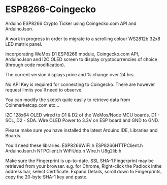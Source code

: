 # ESP8266-Coingecko
Arduino ESP8266 Crypto Ticker using Coingecko.com API and ArduinoJson.

A work in progress in order to migrate to a scrolling colour WS2812b 32x8 LED matrix panel.

Incorporating WeMos D1 ESP8266 module, Coingecko.com API, ArduinoJson and I2C OLED screen to display cryptocurrencies of choice (through code modification).

The current version displays price and % change over 24 hrs.  

No API Key is required for connecting to Coingecko.  There are however request limits you'll need to observe.

You can modify the sketch quite easily to retrieve data from Coinmarketcap.com etc...

I2C 128x64 OLED wired to D1 & D2 of the WeMos/Node MCU boards.  D1 - SCL, D2 - SDA.  Wire OLED Power to 3.3V on ESP board and GND to GND.

Please make sure you have installed the latest Arduino IDE, Libraries and Boards.

You'll need these libraries:
ESP8266WiFi.h
ESP8266HTTPClient.h
ArduinoJson.h
NTPClient.h
WiFiUdp.h
Wire.h
U8g2lib.h

Make sure the Fingerprint is up-to-date.
SSL SHA-1 Fingerprint may be retrieved from your browser. e.g. for Chrome, Right-click the Padlock inthe address bar, select Certificate.
Expand Details, scroll down to Fingerprints, copy the 20-byte SHA-1 key and paste.
